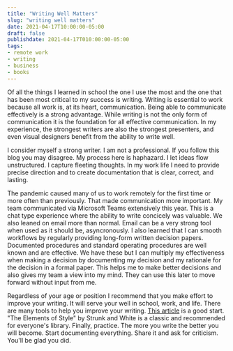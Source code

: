 ```yaml
---
title: "Writing Well Matters"
slug: "writing well matters"
date: 2021-04-17T10:00:00-05:00
draft: false
publishdate: 2021-04-17T010:00:00-05:00
tags:
- remote work
- writing
- business
- books
---
```


Of all the things I learned in school the one I use the most and the one that has been most critical to my success is writing. Writing is essential to work because all work is, at its heart, communication. Being able to communicate effectively is a strong advantage. While writing is not the only form of communication it is the foundation for all effective communication. In my experience, the strongest writers are also the strongest presenters, and even visual designers benefit from the ability to write well.

I consider myself a strong writer. I am not a professional. If you follow this blog you may disagree. My process here is haphazard. I let ideas flow unstructured. I capture fleeting thoughts. In my work life I need to provide precise direction and to create documentation that is clear, correct, and lasting.

The pandemic caused many of us to work remotely for the first time or more often than previously. That made communication more important. My team communicated via Microsoft Teams extensively this year. This is a chat type experience where the ability to write concicely was valuable. We also leaned on email more than normal. Email can be a very strong tool when used as it should be, asyncronously. I also learned that I can smooth workflows by regularly providing long-form written decision papers. Documented procedures and standard operating procedures are well known and are effective. We have these but I can multiply my effectiveness when making a decision by documenting my decision and my rationale for the decision in a formal paper. This helps me to make better decisions and also gives my team a view into my mind. They can use this later to move forward without input from me.

Regardless of your age or position I recommend that you make effort to improve your writing. It will serve your well in school, work, and life. There are many tools to help you improve your writing. [This article][1] is a good start. "The Elements of Style" by Strunk and White is a classic and recommended for everyone's library. Finally, practice. The more you write the better you will become. Start documenting everything. Share it and ask for criticism. You'll be glad you did.

[1]: http://www.timcasasola.com/blog/writing
[2]: https://bookshop.org/a/11073/9780205309023
